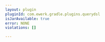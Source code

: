 ```yaml
---
layout: plugin
pluginId: com.ewerk.gradle.plugins.querydsl
isJarAvailable: true
error: NONE
violations: []

---
```

